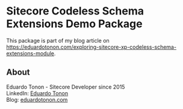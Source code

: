 # Sitecore Codeless Schema Extensions Demo Package
This package is part of my blog article on https://eduardotonon.com/exploring-sitecore-xp-codeless-schema-extensions-module.

About
--------------
Eduardo Tonon - Sitecore Developer since 2015 <br />
LinkedIn: [Eduardo Tonon](https://www.linkedin.com/in/eduardotonon) <br />
Blog: [eduardotonon.com](https://eduardotonon.com)
